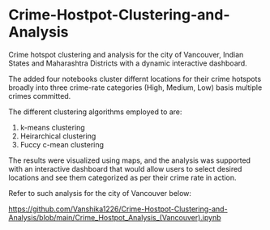 # Crime-Hostpot-Clustering-and-Analysis
Crime hotspot clustering and analysis for the city of Vancouver, Indian States and Maharashtra Districts with a dynamic interactive dashboard.

The added four notebooks cluster differnt locations for their crime hotspots broadly into three crime-rate categories (High, Medium, Low) basis multiple crimes committed.

The different clustering algorithms employed to are:
1. k-means clustering
2. Heirarchical clustering
3. Fuccy c-mean clustering

The results were visualized using maps, and the analysis was supported with an interactive dashboard that would allow users to select desired locations and see them categorized as per their crime rate in action.

Refer to such analysis for the city of Vancouver below:

https://github.com/Vanshika1226/Crime-Hostpot-Clustering-and-Analysis/blob/main/Crime_Hostpot_Analysis_(Vancouver).ipynb
